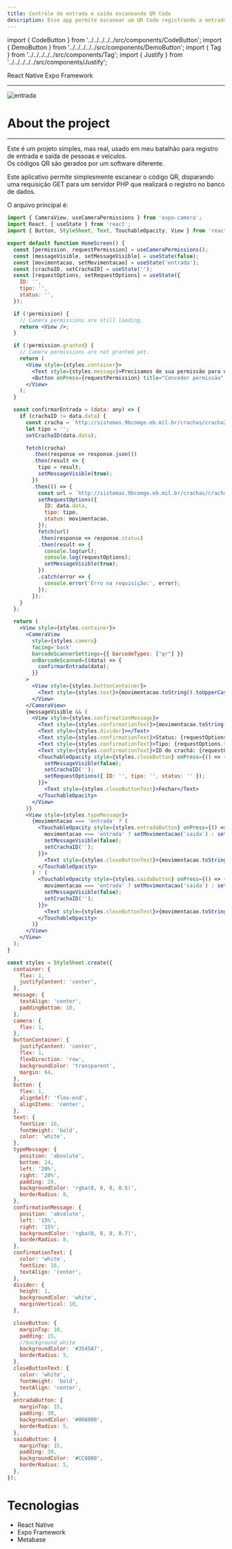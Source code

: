 ```yaml
---
title: Controle de entrada e saída escaneando QR Code
description: Esse app permite escanear um QR Code registrando a entrada ou saída por meio de requisição à um servidor PHP
---
```


import { CodeButton } from '../../../../../src/components/CodeButton';
import { DemoButton } from '../../../../../src/components/DemoButton'; 
import { Tag } from '../../../../../src/components/Tag';
import { Justify } from '../../../../../src/components/Justify';

<div style={{marginBottom: "1rem"}}>
<Tag docLink="https://reactnative.dev/">React Native</Tag>
<Tag docLink="https://docs.expo.dev/">Expo Framework</Tag>
</div>

<CodeButton codeLink="https://github.com/nixoletas/entrada-react"/>

---

![entrada](\img\projects\entrada-saida.png)

# About the project
---
<Justify>

Este é um projeto simples, mas real, usado em meu batalhão para registro de entrada e saída de pessoas e veículos.  
Os códigos QR são gerados por um software diferente.  

Este aplicativo permite simplesmente escanear o código QR, disparando uma requisição GET para um servidor PHP que realizará o registro no banco de dados.  

O arquivo principal é:

```jsx
import { CameraView, useCameraPermissions } from 'expo-camera';
import React, { useState } from 'react';
import { Button, StyleSheet, Text, TouchableOpacity, View } from 'react-native';

export default function HomeScreen() {
  const [permission, requestPermission] = useCameraPermissions();
  const [messageVisible, setMessageVisible] = useState(false);
  const [movimentacao, setMovimentacao] = useState('entrada');
  const [crachaID, setCrachaID] = useState('');
  const [requestOptions, setRequestOptions] = useState({
    ID: '',
    tipo: '',
    status: '',
  });

  if (!permission) {
    // Camera permissions are still loading.
    return <View />;
  }

  if (!permission.granted) {
    // Camera permissions are not granted yet.
    return (
      <View style={styles.container}>
        <Text style={styles.message}>Precisamos de sua permissão para usar a câmera</Text>
        <Button onPress={requestPermission} title="Conceder permissão" />
      </View>
    );
  }

  const confirmarEntrada = (data: any) => {
    if (crachaID != data.data) {
      const cracha = `http://sistemas.9bcomge.eb.mil.br/crachas/cracha2.php?id=${data.data}`;
      let tipo = '';
      setCrachaID(data.data);

      fetch(cracha)
        .then(response => response.json())
        .then(result => {
          tipo = result;
          setMessageVisible(true);
        })
        .then(() => {
          const url = `http://sistemas.9bcomge.eb.mil.br/crachas/cracha.php?movimentacao=${data.data}&tipo=${tipo}&status=${movimentacao}&destino=&obs=`;
          setRequestOptions({
            ID: data.data,
            tipo: tipo,
            status: movimentacao,
          });
          fetch(url)
          .then(response => response.status)
          .then(result => {
            console.log(url);
            console.log(requestOptions);
            setMessageVisible(true);
          })
          .catch(error => {
            console.error('Erro na requisição:', error);
          });
        });
    }
  };

  return (
    <View style={styles.container}>
      <CameraView
        style={styles.camera}
        facing='back'
        barcodeScannerSettings={{ barcodeTypes: ["qr"] }}
        onBarcodeScanned={(data) => {
          confirmarEntrada(data);
        }}
      >
        <View style={styles.buttonContainer}>
          <Text style={styles.text}>{movimentacao.toString().toUpperCase()}</Text>
        </View>
      </CameraView>
      {messageVisible && (
        <View style={styles.confirmationMessage}>
          <Text style={styles.confirmationText}>{movimentacao.toString().toLocaleUpperCase()} confirmada! ✅</Text>
          <Text style={styles.divider}></Text>
          <Text style={styles.confirmationText}>Status: {requestOptions.status}</Text>
          <Text style={styles.confirmationText}>Tipo: {requestOptions.tipo}</Text>
          <Text style={styles.confirmationText}>ID do crachá: {requestOptions.ID}</Text>
          <TouchableOpacity style={styles.closeButton} onPress={() => {
            setMessageVisible(false);
            setCrachaID('');
            setRequestOptions({ ID: '', tipo: '', status: '' });
          }}>
            <Text style={styles.closeButtonText}>Fechar</Text>
          </TouchableOpacity>
        </View>
      )}
      <View style={styles.typeMessage}>
        {movimentacao === 'entrada' ? (
          <TouchableOpacity style={styles.entradaButton} onPress={() => {
            movimentacao === 'entrada' ? setMovimentacao('saida') : setMovimentacao('entrada');
            setMessageVisible(false);
            setCrachaID('');
          }}>
            <Text style={styles.closeButtonText}>{movimentacao.toString().toUpperCase()}</Text>
          </TouchableOpacity>
        ) : (
          <TouchableOpacity style={styles.saidaButton} onPress={() => {
            movimentacao === 'entrada' ? setMovimentacao('saida') : setMovimentacao('entrada');
            setMessageVisible(false);
            setCrachaID('');
          }}>
            <Text style={styles.closeButtonText}>{movimentacao.toString().toUpperCase()}</Text>
          </TouchableOpacity>
        )}
      </View>
    </View>
  );
}

const styles = StyleSheet.create({
  container: {
    flex: 1,
    justifyContent: 'center',
  },
  message: {
    textAlign: 'center',
    paddingBottom: 10,
  },
  camera: {
    flex: 1,
  },
  buttonContainer: {
    justifyContent: 'center',
    flex: 1,
    flexDirection: 'row',
    backgroundColor: 'transparent',
    margin: 64,
  },
  button: {
    flex: 1,
    alignSelf: 'flex-end',
    alignItems: 'center',
  },
  text: {
    fontSize: 16,
    fontWeight: 'bold',
    color: 'white',
  },
  typeMessage: {
    position: 'absolute',
    bottom: 24,
    left: '20%',
    right: '20%',
    padding: 20,
    backgroundColor: 'rgba(0, 0, 0, 0.5)',
    borderRadius: 8,
  },
  confirmationMessage: {
    position: 'absolute',
    left: '15%',
    right: '15%',
    backgroundColor: 'rgba(0, 0, 0, 0.7)',
    borderRadius: 8,
  },
  confirmationText: {
    color: 'white',
    fontSize: 16,
    textAlign: 'center',
  },
  divider: {
    height: 1,
    backgroundColor: 'white',
    marginVertical: 10,
  },

  closeButton: {
    marginTop: 10,
    padding: 15,
    //background white
    backgroundColor: '#3545A7',
    borderRadius: 5,
  },
  closeButtonText: {
    color: 'white',
    fontWeight: 'bold',
    textAlign: 'center',
  },
  entradaButton: {
    marginTop: 15,
    padding: 30,
    backgroundColor: '#008000',
    borderRadius: 5,
  },
  saidaButton: {
    marginTop: 15,
    padding: 30,
    backgroundColor: '#CC0000',
    borderRadius: 5,
  },
});
```
# Tecnologias
- React Native
- Expo Framework
- Metabase

</Justify>
